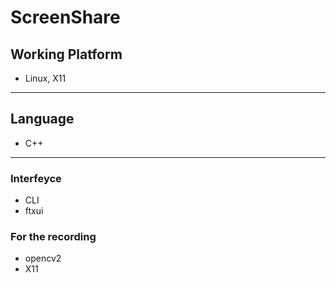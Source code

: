 # ScreenShare

## Working Platform
* Linux, X11
---
## Language
* C++
---

### Interfeyce 
* CLI
* ftxui

### For the recording
* opencv2
* X11
